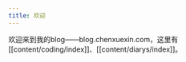 ```yaml
---
title: 欢迎
---
```

欢迎来到我的blog——blog.chenxuexin.com，这里有[[content/coding/index]]、[[content/diarys/index]]。

